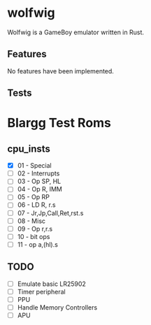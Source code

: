 # wolfwig

Wolfwig is a GameBoy emulator written in Rust.

## Features

No features have been implemented.

## Tests

# Blargg Test Roms

## cpu_insts

- [x] 01 - Special
- [ ] 02 - Interrupts
- [ ] 03 - Op SP, HL
- [ ] 04 - Op R, IMM
- [ ] 05 - Op RP
- [ ] 06 - LD R, r.s
- [ ] 07 - Jr,Jp,Call,Ret,rst.s
- [ ] 08 - Misc
- [ ] 09 - Op r,r.s
- [ ] 10 - bit ops
- [ ] 11 - op a,(hl).s

## TODO

- [ ] Emulate basic LR25902
- [ ] Timer peripheral
- [ ] PPU
- [ ] Handle Memory Controllers
- [ ] APU
